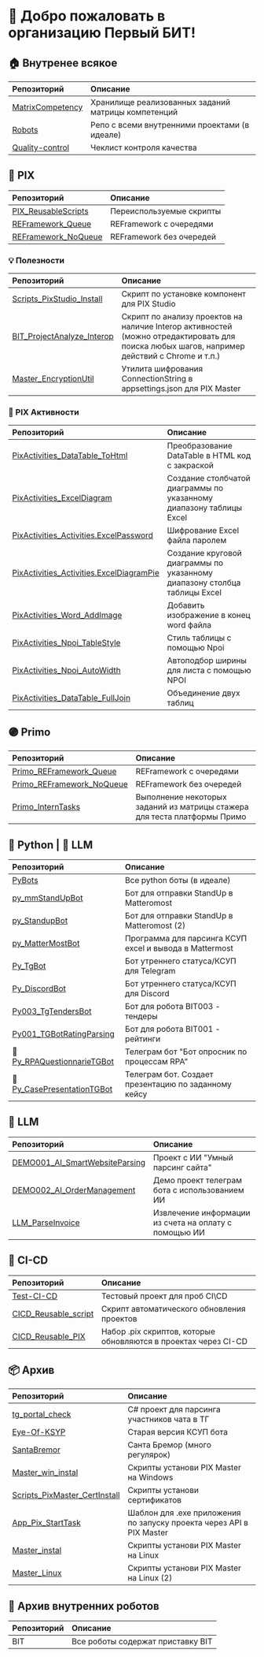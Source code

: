 # 👋 Добро пожаловать в организацию Первый БИТ!

## 🏠 Внутренее всякое
| Репозиторий | Описание        |
|:------------|:----------------|
| [MatrixCompetency](https://github.com/First-BIT-v2-0/MatrixCompetency) | Хранилище реализованных заданий матрицы компетенций |
| [Robots](https://github.com/First-BIT-v2-0/Robots) | Репо с всеми внутренними проектами (в идеале) |
| [Quality-control](https://github.com/First-BIT-v2-0/Quality-control) | Чеклист контроля качества |

## 🔵 PIX

| Репозиторий | Описание        |
|:------------|:----------------|
| [PIX_ReusableScripts](https://github.com/First-BIT-v2-0/PIX_ReusableScripts) | Переиспользуемые скрипты |
| [REFramework_Queue](https://github.com/First-BIT-v2-0/REFramework_Queue) | REFramework с очередями |
| [REFramework_NoQueue](https://github.com/First-BIT-v2-0/REFramework_NoQueue) | REFramework без очередей |

### 💡 Полезности

| Репозиторий | Описание        |
|:------------|:----------------|
| [Scripts_PixStudio_Install](https://github.com/First-BIT-v2-0/Scripts_PixStudio_Install) | Скрипт по установке компонент для PIX Studio |
| [BIT_ProjectAnalyze_Interop](https://github.com/First-BIT-v2-0/BIT_ProjectAnalyze_Interop) | Скрипт по анализу проектов на наличие Interop активностей (можно отредактировать для поиска любых шагов, например действий с Chrome и т.п.) |
| [Master_EncryptionUtil](https://github.com/First-BIT-v2-0/Master_EncryptionUtil) | Утилита шифрования ConnectionString в appsettings.json для PIX Master |

### 🔹 PIX Активности
| Репозиторий | Описание        |
|:------------|:----------------|
| [PixActivities_DataTable_ToHtml](https://github.com/First-BIT-v2-0/PixActivities_DataTable_ToHtml) | Преобразование DataTable в HTML код с закраской |
| [PixActivities_ExcelDiagram](https://github.com/First-BIT-v2-0/PixActivities_ExcelDiagram) | Создание столбчатой диаграммы по указанному диапазону таблицы Excel |
| [PixActivities_Activities.ExcelPassword](https://github.com/First-BIT-v2-0/PixActivities_Activities.ExcelPassword) | Шифрование Excel файла паролем |
| [PixActivities_Activities.ExcelDiagramPie](https://github.com/First-BIT-v2-0/PixActivities_Activities.ExcelDiagramPie) | Создание круговой диаграммы по указанному диапазону столбца таблицы Excel |
| [PixActivities_Word_AddImage](https://github.com/First-BIT-v2-0/PixActivities_Word_AddImage) | Добавить изображение в конец word файла |
| [PixActivities_Npoi_TableStyle](https://github.com/First-BIT-v2-0/PixActivities_Npoi_TableStyle) | Стиль таблицы с помощью Npoi |
| [PixActivities_Npoi_AutoWidth](https://github.com/First-BIT-v2-0/PixActivities_Npoi_AutoWidth) | Автоподбор ширины для листа с помощью NPOI |
| [PixActivities_DataTable_FullJoin](https://github.com/First-BIT-v2-0/PixActivities_DataTable_FullJoin) | Объединение двух таблиц |

## 🟣 Primo

| Репозиторий | Описание        |
|:------------|:----------------|
| [Primo_REFramework_Queue](https://github.com/First-BIT-v2-0/Primo_REFramework_Queue) | REFramework с очередями |
| [Primo_REFramework_NoQueue](https://github.com/First-BIT-v2-0/Primo_REFramework_NoQueue) | REFramework без очередей |
| [Primo_InternTasks](https://github.com/First-BIT-v2-0/Primo_InternTasks) | Выполнение некоторых заданий из матрицы стажера для теста платформы Примо |

## 🐍 Python | 🧠 LLM

| Репозиторий | Описание        |
|:------------|:----------------|
| [PyBots](https://github.com/First-BIT-v2-0/PyBots) | Все python боты (в идеале) |
| [py_mmStandUpBot](https://github.com/First-BIT-v2-0/py_mmStandUpBot) | Бот для отправки StandUp в Matteromost |
| [py_StandupBot](https://github.com/First-BIT-v2-0/py_StandupBot) | Бот для отправки StandUp в Matteromost (2) |
| [py_MatterMostBot](https://github.com/First-BIT-v2-0/py_MatterMostBot) | Программа для парсинга КСУП excel и вывода в Mattermost |
| [Py_TgBot](https://github.com/First-BIT-v2-0/Py_TgBot) | Бот утреннего статуса/КСУП для Telegram |
| [Py_DiscordBot](https://github.com/First-BIT-v2-0/Py_DiscordBot) | Бот утреннего статуса/КСУП для Discord |
| [Py003_TgTendersBot](https://github.com/First-BIT-v2-0/Py003_TgTendersBot) | Бот для робота BIT003 - тендеры |
| [Py001_TGBotRatingParsing](https://github.com/First-BIT-v2-0/Py001_TGBotRatingParsing) | Бот для робота BIT001 - рейтинги |
| 🧠 [Py_RPAQuestionnarieTGBot](https://github.com/First-BIT-v2-0/Py_RPAQuestionnarieTGBot) | Телеграм бот "Бот опросник по процессам RPA" |
| 🧠 [Py_CasePresentationTGBot](https://github.com/First-BIT-v2-0/Py_CasePresentationTGBot) | Телеграм бот. Создает презентацию по заданному кейсу |

## 🧠 LLM
| Репозиторий | Описание        |
|:------------|:----------------|
| [DEMO001_AI_SmartWebsiteParsing](https://github.com/First-BIT-v2-0/DEMO001_AI_SmartWebsiteParsing) | Проект с ИИ "Умный парсинг сайта" |
| [DEMO002_AI_OrderManagement](https://github.com/First-BIT-v2-0/DEMO002_AI_OrderManagement) | Демо проект телеграм бота с использованием ИИ |
| [LLM_ParseInvoice](https://github.com/First-BIT-v2-0/LLM_ParseInvoice) | Извлечение информации из счета на оплату с помощью ИИ |

## 🚀 CI-CD
| Репозиторий | Описание        |
|:------------|:----------------|
| [Test-CI-CD](https://github.com/First-BIT-v2-0/Test-CI-CD) | Тестовый проект для проб CI\CD |
| [CICD_Reusable_script](https://github.com/First-BIT-v2-0/CICD_Reusable_script) | Скрипт автоматического обновления проектов |
| [CICD_Reusable_PIX](https://github.com/First-BIT-v2-0/CICD_Reusable_PIX) | Набор .pix скриптов, которые обновляются в проектах через CI-CD |

## 📦 Архив
| Репозиторий | Описание        |
|:------------|:----------------|
| [tg_portal_check](https://github.com/First-BIT-v2-0/tg_portal_check) | C# проект для парсинга участников чата в ТГ |
| [Eye-Of-KSYP](https://github.com/First-BIT-v2-0/Eye-Of-KSYP) | Старая версия КСУП бота |
| [SantaBremor](https://github.com/First-BIT-v2-0/SantaBremor) | Санта Бремор (много регулярок) |
| [Master_win_instal](https://github.com/First-BIT-v2-0/Master_win_instal) | Скрипты установи PIX Master на Windows |
| [Scripts_PixMaster_CertInstall](https://github.com/First-BIT-v2-0/Scripts_PixMaster_CertInstall) | Скрипты установи сертификатов |
| [App_Pix_StartTask](https://github.com/First-BIT-v2-0/App_Pix_StartTask) | Шаблон для .exe приложения по запуску проекта через API в PIX Master |
| [Master_instal](https://github.com/First-BIT-v2-0/Master_instal) | Скрипты установи PIX Master на Linux |
| [Master_Linux](https://github.com/First-BIT-v2-0/Master_Linux) | Скрипты установи PIX Master на Linux (2)|

## 🏢 Архив внутренних роботов
| Репозиторий | Описание        |
|:------------|:----------------|
| BIT | Все роботы содержат приставку BIT |
